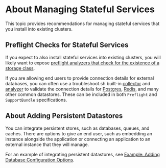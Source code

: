 # About Managing Stateful Services

This topic provides recommendations for managing stateful services that you install into existing clusters.

## Preflight Checks for Stateful Services

If you expect to also install stateful services into existing clusters, you will likely want to expose [preflight analyzers that check for the existence of a storage class](https://troubleshoot.sh/reference/analyzers/storage-class/).

If you are allowing end users to provide connection details for external databases, you can often use a troubleshoot.sh built-in [collector](https://troubleshoot.sh/docs/collect/) and [analyzer](https://troubleshoot.sh/docs/analyze/) to validate the connection details for [Postgres](https://troubleshoot.sh/docs/analyze/postgresql/), [Redis](https://troubleshoot.sh/docs/collect/redis/), and many other common datastores. These can be included in both `Preflight` and `SupportBundle` specifications.

## About Adding Persistent Datastores 

You can integrate persistent stores, such as databases, queues, and caches. There are options to give an end user, such as embedding an instance alongside the application or connecting an application to an external instance that they will manage.

For an example of integrating persistent datastores, see [Example: Adding Database Configuration Options](tutorial-adding-db-config).